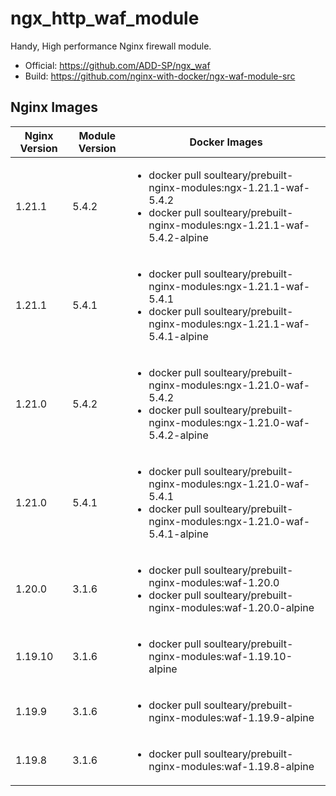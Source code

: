 # ngx_http_waf_module

Handy, High performance Nginx firewall module.

- Official: https://github.com/ADD-SP/ngx_waf
- Build: https://github.com/nginx-with-docker/ngx-waf-module-src
## Nginx Images

<table>
    <thead>
        <tr>
            <th>Nginx Version</th>
            <th>Module Version</th>
            <th>Docker Images</th>
        </tr>
    </thead>
    <tbody>
        <tr>
            <td>1.21.1</td>
            <td>5.4.2</td>
            <td><ul>
                <li>docker pull soulteary/prebuilt-nginx-modules:ngx-1.21.1-waf-5.4.2</li>
                <li>docker pull soulteary/prebuilt-nginx-modules:ngx-1.21.1-waf-5.4.2-alpine</li>
            </ul></td>
        </tr>
        <tr>
            <td>1.21.1</td>
            <td>5.4.1</td>
            <td><ul>
                <li>docker pull soulteary/prebuilt-nginx-modules:ngx-1.21.1-waf-5.4.1</li>
                <li>docker pull soulteary/prebuilt-nginx-modules:ngx-1.21.1-waf-5.4.1-alpine</li>
            </ul></td>
        </tr>
        <tr>
            <td>1.21.0</td>
            <td>5.4.2</td>
            <td><ul>
                <li>docker pull soulteary/prebuilt-nginx-modules:ngx-1.21.0-waf-5.4.2</li>
                <li>docker pull soulteary/prebuilt-nginx-modules:ngx-1.21.0-waf-5.4.2-alpine</li>
            </ul></td>
        </tr>
        <tr>
            <td>1.21.0</td>
            <td>5.4.1</td>
            <td><ul>
                <li>docker pull soulteary/prebuilt-nginx-modules:ngx-1.21.0-waf-5.4.1</li>
                <li>docker pull soulteary/prebuilt-nginx-modules:ngx-1.21.0-waf-5.4.1-alpine</li>
            </ul></td>
        </tr>
        <tr>
            <td>1.20.0</td>
            <td>3.1.6</td>
            <td><ul>
                <li>docker pull soulteary/prebuilt-nginx-modules:waf-1.20.0</li>
                <li>docker pull soulteary/prebuilt-nginx-modules:waf-1.20.0-alpine</li>
            </ul></td>
        </tr>
        <tr>
            <td>1.19.10</td>
            <td>3.1.6</td>
            <td><ul>
                <li>docker pull soulteary/prebuilt-nginx-modules:waf-1.19.10-alpine</li>
            </ul></td>
        </tr>
        <tr>
            <td>1.19.9</td>
            <td>3.1.6</td>
            <td><ul>
                <li>docker pull soulteary/prebuilt-nginx-modules:waf-1.19.9-alpine</li>
            </ul></td>
        </tr>
                <tr>
            <td>1.19.8</td>
            <td>3.1.6</td>
            <td><ul>
                <li>docker pull soulteary/prebuilt-nginx-modules:waf-1.19.8-alpine</li>
            </ul></td>
        </tr>
    </tbody>
</table>

